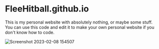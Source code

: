 # FleeHitball.github.io

This is my personal website with absolutely nothing, or maybe some stuff. You can use this code and edit it to make your own personal website if you don't know how to code.

![Screenshot 2023-02-08 154507](https://user-images.githubusercontent.com/122016120/217501071-3d7ab92e-7cb3-4b68-a797-2ee9f13d0bd6.png)
